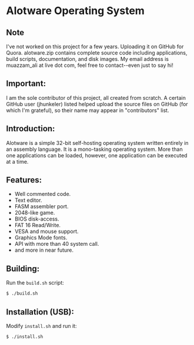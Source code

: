 # Alotware Operating System

## Note
I've not worked on this project for a few years.   Uploading it on GitHub for Quora.  alotware.zip contains complete source code including applications, build scripts, documentation, and disk images.  My email address is muazzam_ali at live dot com, feel free to contact--even just to say hi!

## Important:
I am the sole contributor of this project, all created from scratch.  A certain GitHub user (jhunkeler) listed helped upload the source files on GitHub (for which I'm grateful), so their name may appear in "contributors" list.

## Introduction:

Alotware is a simple 32-bit self-hosting operating system written entirely in an assembly language. It is a mono-tasking operating system. More than one applications can be loaded, however, one application can be executed at a time.

## Features:

- Well commented code.
- Text editor.
- FASM assembler port.
- 2048-like game.
- BIOS disk-access.
- FAT 16 Read/Write.
- VESA and mouse support.
- Graphics Mode fonts.
- API with more than 40 system call.
- and more in near future.

## Building:

Run the `build.sh` script:

```bash
$ ./build.sh
```

## Installation (USB):

Modify `install.sh` and run it:

```bash
$ ./install.sh
```
